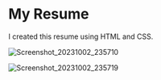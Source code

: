 # My Resume

I created this resume using HTML and CSS.

![Screenshot_20231002_235710](https://github.com/saavi1012/Shreya_Resume/assets/123543062/5578e424-1e64-4ca1-a0fa-932acfb74ec1)


![Screenshot_20231002_235719](https://github.com/saavi1012/Shreya_Resume/assets/123543062/91b4e3fd-60db-4fb7-a705-c139b69461d1)

